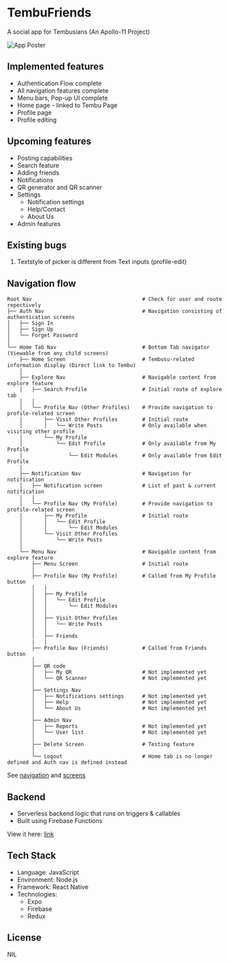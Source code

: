 # TembuFriends

A social app for Tembusians (An Apollo-11 Project)

![App Poster](https://i.imgur.com/S7d1Enz.png)

## Implemented features

-   Authentication Flow complete
-   All navigation features complete
-   Menu bars, Pop-up UI complete
-   Home page - linked to Tembu Page
-   Profile page
-   Profile editing

## Upcoming features

-   Posting capabilities
-   Search feature
-   Adding friends
-   Notifications
-   QR generator and QR scanner
-   Settings
    -   Notification settings
    -   Help/Contact
    -   About Us
-   Admin features

## Existing bugs

1.  Textstyle of picker is different from Text inputs (profile-edit)

## Navigation flow

    Root Nav                                    # Check for user and route repectively
    ├── Auth Nav                                # Navigation consisting of authentication screens
    │   ├── Sign In
    │   ├── Sign Up
    │   └── Forget Password
    │
    └── Home Tab Nav                            # Bottom Tab navigator (Viewable from any child screens)
        ├── Home Screen                         # Tembusu-related information display (Direct link to Tembu)
        │
        ├── Explore Nav                         # Navigable content from explore feature
        │   ├── Search Profile                  # Initial route of explore tab
        │   │
        │   └── Profile Nav (Other Profiles)    # Provide navigation to profile-related screen
        │       ├── Visit Other Profiles        # Initial route
        │       │   └── Write Posts             # Only available when visiting other profile
        │       └── My Profile
        │           └── Edit Profile            # Only available from My Profile
        │               └── Edit Modules        # Only available from Edit Profile
        │
        ├── Notification Nav                    # Navigation for notification
        │   ├── Notification screen             # List of past & current notification
        |   |
        │   └── Profile Nav (My Profile)        # Provide navigation to profile-related screen
        │       ├── My Profile                  # Initial route
        │       │   └── Edit Profile
        │       │       └── Edit Modules
        │       └── Visit Other Profiles
        │           └── Write Posts
        │
        └── Menu Nav                            # Navigable content from explore feature
            ├── Menu Screen                     # Initial route
            │
            ├── Profile Nav (My Profile)        # Called from My Profile button
            |   |
            │   ├── My Profile
            │   │   └── Edit Profile
            │   │       └── Edit Modules
            │   │
            │   ├── Visit Other Profiles
            │   │   └── Write Posts
            │   │
            │   ├── Friends
            |   |
            ├── Profile Nav (Friends)           # Called from Friends button
            │
            ├── QR code
            │   ├── My QR                       # Not implemented yet
            │   └── QR Scanner                  # Not implemented yet
            │
            ├── Settings Nav
            │   ├── Notifications settings      # Not implemented yet
            │   ├── Help                        # Not implemented yet
            │   └── About Us                    # Not implemented yet
            │
            ├── Admin Nav
            │   ├── Reports                     # Not implemented yet
            │   └── User list                   # Not implemented yet
            │
            ├── Delete Screen                   # Testing feature
            │
            └── Logout                          # Home tab is no longer defined and Auth nav is defined instead

See [navigation](https://github.com/JinHao-L/tembu-friends/tree/master/App/navigation) and [screens](https://github.com/JinHao-L/tembu-friends/tree/master/App/screens)

## Backend

-   Serverless backend logic that runs on triggers & callables
-   Built using Firebase Functions

View it here: [link](https://github.com/JinHao-L/tembufriends-functions)

## Tech Stack

-   Language: JavaScript
-   Environment: Node.js
-   Framework: React Native
-   Technologies:
    -   Expo
    -   Firebase
    -   Redux

## License

NIL
